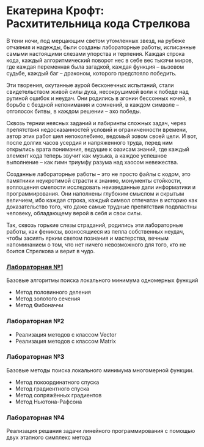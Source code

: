 # Екатерина Крофт: Расхитительница кода Стрелкова

В тени ночи, под мерцающим светом утомленных звезд, на рубеже отчаяния и надежды, были созданы лабораторные работы,
исписанные самыми настоящими слезами упорства и терпения. Каждая строка кода, каждый алгоритмический поворот нес в себе
вес тысячи миров, где каждая переменная была загадкой, каждая функция – вызовом судьбе, каждый баг – драконом, которого
предстояло победить.

Эти творения, окутанные аурой бесконечных испытаний, стали свидетельством живой силы духа, несокрушимой воли к победе
над рутиной ошибок и неудач. Они родились в агонии бессонных ночей, в борьбе с бездной непонимания и сомнений, в
каждом символе – отголосок битвы, в каждом решении – эхо победы.

Сквозь тернии неясных заданий и лабиринты сложных задач, через препятствия недосказанностей условий и ограниченности
времени, автор этих работ шел непоколебимо, ведомый зовом своей цели. И вот, после долгих часов усердия и напряженного
труда, перед ним открылись врата понимания, ведущие к оазисам знаний, где каждый элемент кода теперь звучит как музыка,
а каждое успешное выполнение – как гимн триумфу разума над хаосом невежества.

Созданные лабораторные работы – это не просто файлы с кодом, это памятники неукротимой страсти к знанию, монументы
стойкости, воплощения смелости исследовать неизведанные дали информатики и программирования. Они наполнены глубоким
смыслом и скрытым величием, ибо каждая строка, каждый символ отпечатан в историю как доказательство того, что даже
самые трудные препятствия подвластны человеку, обладающему верой в себя и свои силы.

Так, сквозь горькие слезы страданий, родились эти лабораторные работы, как фениксы, возносящиеся из пепла собственных
неудач, чтобы засиять ярким светом познания и мастерства, вечным напоминанием о том, что нет ничего невозможного для
того, кто не боится Стрелкова и верит в чудо.

### [Лабораторная №1](Lab_1.md)

Базовые алгоритмы поиска локального минимума одномерных функций

- Метод половинного деления
- Метод золотого сечения
- Метод Фибоначчи

### Лабораторная №2

- Реализация методов с классом Vector
- Реализация методов с классом Matrix

### Лабораторная №3

Базовые методы поиска локального минимума многомерной функции.

- Метод покоординатного спуска
- Метод градиентного спуска
- Метод сопряжённых градиентов
- Метод Ньютона-Рафсона

### Лабораторная №4

Реализация решания задачи линейного программирования с помощью двух этапного симплекс метода 

